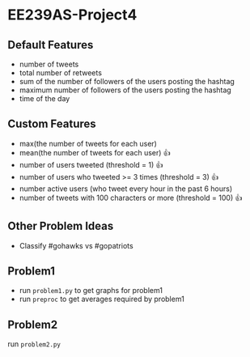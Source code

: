 # EE239AS-Project4

## Default Features
- number of tweets
- total number of retweets
- sum of the number of followers of the users posting the hashtag
- maximum number of followers of the users posting the hashtag
- time of the day

## Custom Features
- max(the number of tweets for each user)
- mean(the number of tweets for each user) :+1:
- number of users tweeted (threshold = 1) :+1:
- number of users who tweeted >= 3 times (threshold = 3) :+1:
- number active users (who tweet every hour in the past 6 hours)
- number of tweets with 100 characters or more (threshold = 100) :+1:

## Other Problem Ideas
* Classify #gohawks vs #gopatriots

## Problem1
* run ```problem1.py``` to get graphs for problem1
* run ```preproc``` to get averages required by problem1

## Problem2
run ```problem2.py```
